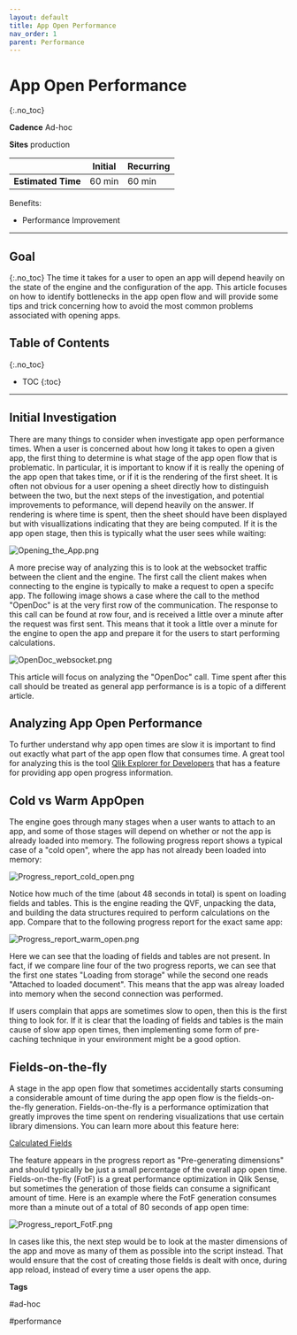 ```yaml
---
layout: default
title: App Open Performance
nav_order: 1
parent: Performance
---
```


# App Open Performance <i class="fas fa-tools fa-xs" title="Tooling | Pre-Built Solutions"></i> 

{:.no_toc}

**Cadence** <span class="label cadence">Ad-hoc</span>

**Sites** <span class="label prod">production</span>

|                                  		                      | Initial    | Recurring   |
|-----------------------------------------------------------|------------|-------------|
| <i class="far fa-clock fa-sm"></i> **Estimated Time**     | 60 min     | 60 min      |

Benefits:

  - Performance Improvement
  
-------------------------

## Goal
{:.no_toc}
The time it takes for a user to open an app will depend heavily on the state of the engine and the configuration of the app. This article focuses on how to identify bottlenecks in the app open flow and will provide some tips and trick concerning how to avoid the most common problems associated with opening apps.

## Table of Contents
{:.no_toc}

* TOC
{:toc}

-------------------------

## Initial Investigation

There are many things to consider when investigate app open performance times. When a user is concerned about how long it takes to open a given app, the first thing to determine is what stage of the app open flow that is problematic. In particular, it is important to know if it is really the opening of the app open that takes time, or if it is the rendering of the first sheet. It is often not obvious for a user opening a sheet directly how to distinguish between the two, but the next steps of the investigation, and potential improvements to peformance, will depend heavily on the answer. If rendering is where time is spent, then the sheet should have been displayed but with visuallizations indicating that they are being computed. If it is the app open stage, then this is typically what the user sees while waiting:

![Opening_the_App.png](images/Opening_the_App.png)

A more precise way of analyzing this is to look at the websocket traffic between the client and the engine. The first call the client makes when connecting to the engine is typically to make a request to open a specifc app. The following image shows a case where the call to the method "OpenDoc" is at the very first row of the communication. The response to this call can be found at row four, and is received a little over a minute after the request was first sent. This means that it took a little over a minute for the engine to open the app and prepare it for the users to start performing calculations.

![OpenDoc_websocket.png](images/OpenDoc_websocket.png)

This article will focus on analyzing the "OpenDoc" call. Time spent after this call should be treated as general app performance is is a topic of a different article.

## Analyzing App Open Performance

To further understand why app open times are slow it is important to find out exactly what part of the app open flow that consumes time. A great tool for analyzing this is the tool [Qlik Explorer for Developers](https://community.qlik.com/t5/Qlik-Sense-Documents/Qlik-Explorer-for-Developers/ta-p/1949809) that has a feature for providing app open progress information. 

## Cold vs Warm AppOpen

The engine goes through many stages when a user wants to attach to an app, and some of those stages will depend on whether or not the app is already loaded into memory. The following progress report shows a typical case of a "cold open", where the app has not already been loaded into memory:

![Progress_report_cold_open.png](images/Progress_report_cold_open.png)

Notice how much of the time (about 48 seconds in total) is spent on loading fields and tables. This is the engine reading the QVF, unpacking the data, and building the data structures required to perform calculations on the app. Compare that to the following progress report for the exact same app:

![Progress_report_warm_open.png](images/Progress_report_warm_open.png)

Here we can see that the loading of fields and tables are not present. In fact, if we compare line four of the two progress reports, we can see that the first one states "Loading from storage" while the second one reads "Attached to loaded document". This means that the app was alreay loaded into memory when the second connection was performed.

If users complain that apps are sometimes slow to open, then this is the first thing to look for. If it is clear that the loading of fields and tables is the main cause of slow app open times, then implementing some form of pre-caching technique in your environment might be a good option.

## Fields-on-the-fly
A stage in the app open flow that sometimes accidentally starts consuming a considerable amount of time during the app open flow is the fields-on-the-fly generation. Fields-on-the-fly is a performance optimization that greatly improves the time spent on rendering visualizations that use certain library dimensions. You can learn more about this feature here:

[Calculated Fields](https://community.qlik.com/t5/Design/Calculated-Fields/ba-p/1694383)

The feature appears in the progress report as "Pre-generating dimensions" and should typically be just a small percentage of the overall app open time. Fields-on-the-fly (FotF) is a great performance optimization in Qlik Sense, but sometimes the generation of those fields can consume a significant amount of time. Here is an example where the FotF generation consumes more than a minute out of a total of 80 seconds of app open time:

![Progress_report_FotF.png](images/Progress_report_FotF.png)

In cases like this, the next step would be to look at the master dimensions of the app and move as many of them as possible into the script instead. That would ensure that the cost of creating those fields is dealt with once, during app reload, instead of every time a user opens the app.

**Tags**

#ad-hoc

#performance

&nbsp;

